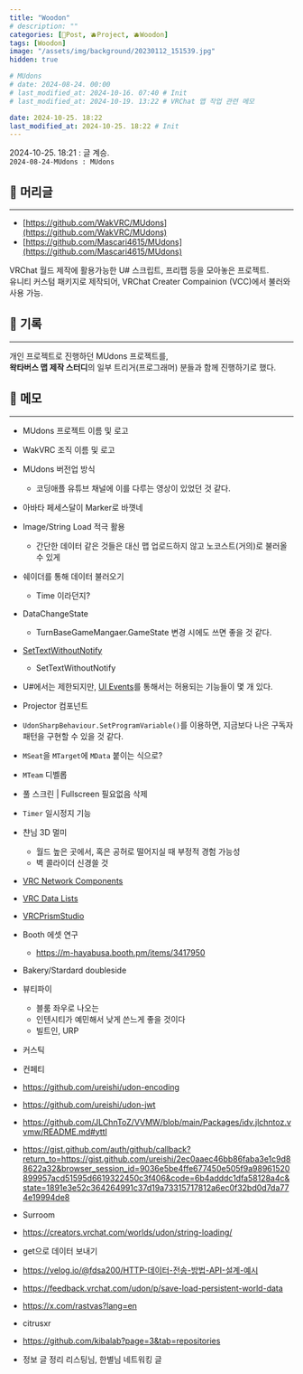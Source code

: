 ```yaml
---
title: "Woodon"
# description: ""
categories: [📀Post, 🫐Project, 🫐Woodon]
tags: [Woodon]
image: "/assets/img/background/20230112_151539.jpg"
hidden: true

# MUdons
# date: 2024-08-24. 00:00
# last_modified_at: 2024-10-16. 07:40 # Init
# last_modified_at: 2024-10-19. 13:22 # VRChat 맵 작업 관련 메모

date: 2024-10-25. 18:22
last_modified_at: 2024-10-25. 18:22 # Init
---
```


2024-10-25. 18:21 : 글 계승.  
`2024-08-24-MUdons : MUdons`  

## 📀 머리글

---

- [https://github.com/WakVRC/MUdons](https://github.com/WakVRC/MUdons)
- [https://github.com/Mascari4615/MUdons](https://github.com/Mascari4615/MUdons)

VRChat 월드 제작에 활용가능한 U# 스크립트, 프리팹 등을 모아놓은 프로젝트.  
유니티 커스텀 패키지로 제작되어, VRChat Creater Compainion (VCC)에서 불러와 사용 가능.  

## 📀 기록

---

개인 프로젝트로 진행하던 MUdons 프로젝트를,  
**왁타버스 맵 제작 스터디**의 일부 트리거(프로그래머) 분들과 함께 진행하기로 했다.  

## 📀 메모

---

- MUdons 프로젝트 이름 및 로고
- WakVRC 조직 이름 및 로고

- MUdons 버전업 방식
  - 코딩애플 유튜브 채널에 이를 다루는 영상이 있었던 것 같다.

- 아바타 페세스달이 Marker로 바꼇네
- Image/String Load 적극 활용
  - 간단한 데이터 같은 것들은 대신 맵 업로드하지 않고 노코스트(거의)로 불러올 수 있게
- 쉐이더를 통해 데이터 불러오기
  - Time 이라던지?
- DataChangeState
  - TurnBaseGameMangaer.GameState 변경 시에도 쓰면 좋을 것 같다.

- [SetTextWithoutNotify](https://creators.vrchat.com/worlds/components/textmeshpro/tmp_inputfield/)
  - SetTextWithoutNotify
- U#에서는 제한되지만, [UI Events](https://creators.vrchat.com/worlds/udon/ui-events/)를 통해서는 허용되는 기능들이 몇 개 있다.
- Projector 컴포넌트
- `UdonSharpBehaviour.SetProgramVariable()`를 이용하면, 지금보다 나은 구독자 패턴을 구현할 수 있을 것 같다.

- `MSeat`을 `MTarget`에 `MData` 붙이는 식으로?
- `MTeam` 디벨롭

- 풀 스크린 \| Fullscreen 필요없음 삭제
- `Timer` 일시정지 기능

- 챤님 3D 멀미
  - 월드 높은 곳에서, 혹은 공허로 떨어지실 때 부정적 경험 가능성
  - 벽 콜라이더 신경쓸 것

- [VRC Network Components](https://creators.vrchat.com/worlds/udon/networking/network-components/)
- [VRC Data Lists](https://creators.vrchat.com/worlds/udon/data-containers/data-lists/)
- [VRCPrismStudio](https://x.com/tw_harunadev/status/1831541561483788592)

- Booth 에셋 연구
  - <https://m-hayabusa.booth.pm/items/3417950>

- Bakery/Stardard doubleside

- 뷰티파이
  - 블룸 좌우로 나오는
  - 인텐시티가 예민해서 낮게 쓴느게 좋을 것이다
  - 빌트인, URP
- 커스틱
- 컨페티

- <https://github.com/ureishi/udon-encoding>
- <https://github.com/ureishi/udon-jwt>
- <https://github.com/JLChnToZ/VVMW/blob/main/Packages/idv.jlchntoz.vvmw/README.md#yttl>
- <https://gist.github.com/auth/github/callback?return_to=https://gist.github.com/ureishi/2ec0aaec46bb86faba3e1c9d88622a32&browser_session_id=9036e5be4ffe677450e505f9a98961520899957acd51595d6619322450c3f406&code=6b4adddc1dfa58128a4c&state=1891e3e52c364264991c37d19a73315717812a6ec0f32bd0d7da774e19994de8>
- Surroom
- <https://creators.vrchat.com/worlds/udon/string-loading/>
- get으로 데이터 보내기
- <https://velog.io/@fdsa200/HTTP-데이터-전송-방법-API-설계-예시>
- <https://feedback.vrchat.com/udon/p/save-load-persistent-world-data>
- <https://x.com/rastvas?lang=en>
- citrusxr
- <https://github.com/kibalab?page=3&tab=repositories>
- 정보 글 정리 리스팅님, 한별님 네트워킹 글
